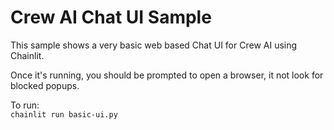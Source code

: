 # Crew AI Chat UI Sample

This sample shows a very basic web based Chat UI for Crew AI using Chainlit.

Once it's running, you should be prompted to open a browser, it not look for blocked popups.

To run:<br/>
`chainlit run basic-ui.py`

